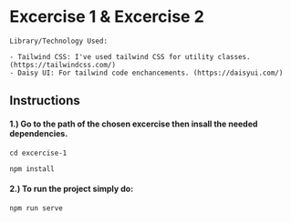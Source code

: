 # Excercise 1 & Excercise 2

```
Library/Technology Used:

- Tailwind CSS: I've used tailwind CSS for utility classes. (https://tailwindcss.com/)
- Daisy UI: For tailwind code enchancements. (https://daisyui.com/)
```

## Instructions

#### 1.) Go to the path of the chosen excercise then insall the needed dependencies.

```
cd excercise-1

npm install
```

#### 2.) To run the project simply do:

```
npm run serve
```
